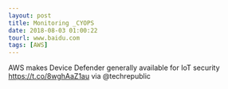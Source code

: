 ```yaml
---
layout: post
title: Monitoring _CYOPS
date: 2018-08-03 01:00:22
tourl: www.baidu.com
tags: [AWS]
---
```

AWS makes Device Defender generally available for IoT security https://t.co/8wghAaZ1au via @techrepublic